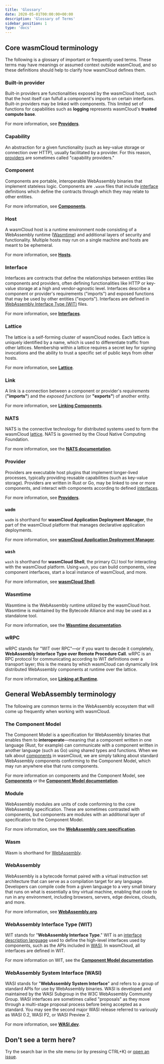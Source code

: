 ```yaml
---
title: 'Glossary'
date: 2020-05-01T00:00:00+00:00
description: 'Glossary of Terms'
sidebar_position: 1
type: 'docs'
---
```


## Core wasmCloud terminology

The following is a glossary of important or frequently used terms. These terms may have meanings or assumed context outside wasmCloud, and so these definitions should help to clarify how wasmCloud defines them.

### Built-in provider

Built-in providers are functionalities exposed by the wasmCloud host, such that the host itself can fulfull a component's imports on certain interfaces. Built-in providers may be linked with components. This limited set of functions for capabilities such as **logging** represents wasmCloud's **trusted compute base**. 

For more information, see [**Providers**](/docs/concepts/providers).

### Capability

An abstraction for a given functionality (such as key-value storage or connection over HTTP), usually facilitated by a provider. For this reason, [providers](#provider) are sometimes called "capability providers."

### Component

Components are portable, interoperable WebAssembly binaries that implement stateless logic. Components are `.wasm` files that include [interface](#interfaces) definitions which define the contracts through which they may relate to other entities. 

For more information, see [**Components**](/docs/concepts/components).

### Host

A wasmCloud host is a runtime environment node consisting of a WebAssembly runtime ([Wasmtime](#wasmtime)) and additional layers of security and functionality. Multiple hosts may run on a single machine and hosts are meant to be ephemeral. 

For more information, see [**Hosts**](/docs/concepts/hosts/).

### Interface

Interfaces are contracts that define the relationships between entities like components and providers, often defining functionalities like HTTP or key-value storage at a high and vendor-agnostic level. Interfaces describe a component or provider's requirements ("imports") and exposed functions that may be used by other entities ("exports"). Interfaces are defined in [WebAssembly Interface Type (WIT)](#wit) files. 

For more information, see [**Interfaces**](/docs/concepts/interfaces/).

### Lattice

The lattice is a self-forming cluster of wasmCloud nodes. Each lattice is uniquely identified by a name, which is used to differentiate traffic from other lattices. Membership within a lattice requires a secret key for signing invocations and the ability to trust a specific set of public keys from other hosts. 

For more information, see [**Lattice**](/docs/concepts/lattice).

### Link

A link is a connection between a component or provider's *requirements* (**"imports"**) and the *exposed functions* (or **"exports"**) of another entity. 

For more information, see [**Linking Components**](/docs/concepts/linking-components/).

### NATS

NATS is the connective technology for distributed systems used to form the wasmCloud [lattice](#lattice). NATS is governed by the Cloud Native Computing Foundation. 

For more information, see the [**NATS documentation**](https://docs.nats.io/).

### Provider

Providers are executable host plugins that implement longer-lived processes, typically providing reusable capabilities (such as key-value storage). Providers are written in Rust or Go, may be linked to one or more components, and interact with components according to defined [interfaces](#interfaces). 

For more information, see [**Providers**](/docs/concepts/providers).

### `wadm`

`wadm` is shorthand for **wasmCloud Application Deployment Manager**, the part of the wasmCloud platform that manages declarative application deployments. 

For more information, see [**wasmCloud Application Deployment Manager**](/docs/ecosystem/wadm/).

### `wash`

`wash` is shorthand for **wasmCloud Shell**, the primary CLI tool for interacting with the wasmCloud platform. Using `wash`, you can build components, view component interfaces, start a local instance of wasmCloud, and more. 

For more information, see [**wasmCloud Shell**](/docs/ecosystem/wash/).

### Wasmtime

Wasmtime is the WebAssembly runtime utilized by the wasmCloud host. Wasmtime is maintained by the Bytecode Alliance and may be used as a standalone tool. 

For more information, see the [**Wasmtime documentation**](https://docs.wasmtime.dev/).

### wRPC

wRPC stands for "WIT over RPC"&mdash;or if you want to decode it completely, **WebAssembly Interface Type over Remote Procedure Call**. wRPC is an RPC protocol for communicating according to WIT definitions over a transport layer; this is the means by which wasmCloud can dynamically link distributed WebAssembly components at runtime over the lattice. 

For more information, see [**Linking at Runtime**](/docs/concepts/linking-components/linking-at-runtime).

## General WebAssembly terminology

The following are common terms in the WebAssembly ecosystem that will come up frequently when working with wasmCloud.

### The Component Model

The Component Model is a specification for WebAssembly binaries that enables them to **interoperate**&mdash;meaning that a component written in one language (Rust, for example) can communicate with a component written in another language (such as Go) using shared types and functions. When we talk about [components](#component) in wasmCloud, we are simply talking about standard WebAssembly components conforming to the Component Model, which may run anywhere else that runs components. 

For more information on components and the Component Model, see [**Components**](/docs/concepts/components/) or the [**Component Model documentation**](https://component-model.bytecodealliance.org/).

### Module

WebAssembly modules are units of code conforming to the core WebAssembly specification. These are sometimes contrasted with components, but components are modules with an additional layer of specification to the Component Model. 

For more information, see the [**WebAssembly core specification**](https://webassembly.github.io/spec/core/syntax/modules.html). 

### Wasm

Wasm is shorthand for [WebAssembly](#webassembly).

### WebAssembly

WebAssembly is a bytecode format paired with a virtual instruction set architecture that can serve as a compilation target for any language. Developers can compile code from a given language to a very small binary that runs on what is essentially a tiny virtual machine, enabling that code to run in any environment, including browsers, servers, edge devices, clouds, and more. 

For more information, see [**WebAssembly.org**](https://webassembly.org/). 

### WebAssembly Interface Type (WIT)

WIT stands for "**WebAssembly Interface Type**." WIT is an [interface description language](https://en.wikipedia.org/wiki/Interface_description_language) used to define the high-level interfaces used by components, such as the APIs included in [WASI](#webassembly-system-interface-wasi). In wasmCloud, all interfaces are defined in WIT. 

For more information on WIT, see the [**Component Model documentation**](https://component-model.bytecodealliance.org/design/wit.html).

### WebAssembly System Interface (WASI)

WASI stands for "**WebAssembly System Interface**" and refers to a group of standard APIs for use by WebAssembly binaries. WASI is developed and maintained by the WASI Subgroup in the W3C WebAssembly Community Group. WASI interfaces are sometimes called "proposals" as they move through a multi-stage proposal process before being accepted as a standard. You may see the second major WASI release referred to variously as WASI 0.2, WASI P2, or WASI Preview 2. 

For more information, see [**WASI.dev**](https://wasi.dev/).

## Don't see a term here?

Try the search bar in the site menu (or by pressing CTRL+K) or [open an issue](https://github.com/wasmCloud/wasmcloud.com/issues/new).